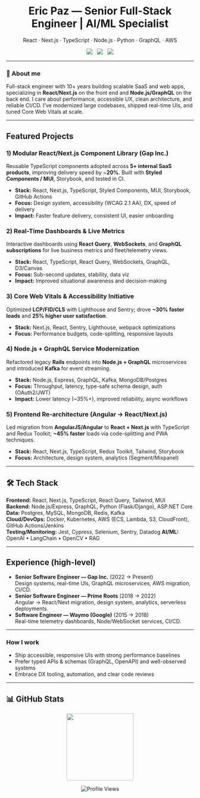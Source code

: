 <!-- Profile header -->
<h1 align="center">Eric Paz — Senior Full-Stack Engineer | AI/ML Specialist</h1>
<p align="center">
React · Next.js · TypeScript · Node.js · Python · GraphQL · AWS
</p>

<p align="center">
  <a href="https://www.linkedin.com/in/eric-paz-6852a520a" style="text-decoration: none;">
    <img src="https://img.shields.io/badge/LinkedIn-0077B5?style=flat-square&logo=linkedin&logoColor=white" />
  </a>
  &nbsp;
  <a href="mailto:epaz314@outlook.com" style="text-decoration: none;">
    <img src="https://img.shields.io/badge/Email-D14836?style=flat-square&logo=gmail&logoColor=white" />
  </a>
  &nbsp;
  <a href="https://github.com/epaz314-dev" style="text-decoration: none;">
    <img src="https://img.shields.io/badge/GitHub-100000?style=flat-square&logo=github&logoColor=white" />
  </a>
</p>


---

### 🎯 About me
Full-stack engineer with 10+ years building scalable SaaS and web apps, specializing in **React/Next.js** on the front end and **Node.js/GraphQL** on the back end. I care about performance, accessible UX, clean architecture, and reliable CI/CD. I’ve modernized large codebases, shipped real-time UIs, and tuned Core Web Vitals at scale.

---

## Featured Projects

### 1) Modular React/Next.js Component Library (Gap Inc.)
Reusable TypeScript components adopted across **5+ internal SaaS products**, improving delivery speed by ~**20%**. Built with **Styled Components / MUI**, Storybook, and tested in CI.
- **Stack:** React, Next.js, TypeScript, Styled Components, MUI, Storybook, GitHub Actions  
- **Focus:** Design system, accessibility (WCAG 2.1 AA), DX, speed of delivery  
- **Impact:** Faster feature delivery, consistent UI, easier onboarding

### 2) Real-Time Dashboards & Live Metrics
Interactive dashboards using **React Query**, **WebSockets**, and **GraphQL subscriptions** for live business metrics and fleet/telemetry views.
- **Stack:** React, TypeScript, React Query, WebSockets, GraphQL, D3/Canvas  
- **Focus:** Sub-second updates, stability, data viz  
- **Impact:** Improved situational awareness and decision-making

### 3) Core Web Vitals & Accessibility Initiative
Optimized **LCP/FID/CLS** with Lighthouse and Sentry; drove **~30% faster loads** and **25% higher user satisfaction**.  
- **Stack:** Next.js, React, Sentry, Lighthouse, webpack optimizations  
- **Focus:** Performance budgets, code-splitting, responsive layouts

### 4) Node.js + GraphQL Service Modernization
Refactored legacy **Rails** endpoints into **Node.js + GraphQL** microservices and introduced **Kafka** for event streaming.  
- **Stack:** Node.js, Express, GraphQL, Kafka, MongoDB/Postgres  
- **Focus:** Throughput, latency, type-safe schema design, auth (OAuth2/JWT)  
- **Impact:** Lower latency (~35%+), improved reliability, async workflows

### 5) Frontend Re-architecture (Angular → React/Next.js)
Led migration from **AngularJS/Angular** to **React + Next.js** with TypeScript and Redux Toolkit; **~45% faster** loads via code-splitting and PWA techniques.  
- **Stack:** React, Next.js, TypeScript, Redux Toolkit, Tailwind, Storybook  
- **Focus:** Architecture, design system, analytics (Segment/Mixpanel)

<!-- > _Screenshots live in_ `/assets` _— add a few images and reference them above._ -->

---

## 🛠️ Tech Stack
**Frontend:** React, Next.js, TypeScript, React Query, Tailwind, MUI  
**Backend:** Node.js/Express, GraphQL, Python (Flask/Django), ASP.NET Core  
**Data:** Postgres, MySQL, MongoDB, Redis, Kafka  
**Cloud/DevOps:** Docker, Kubernetes, AWS (ECS, Lambda, S3, CloudFront), GitHub Actions/Jenkins  
**Testing/Monitoring:** Jest, Cypress, Selenium, Sentry, Datadog
**AI/ML:** OpenAI • LangChain • OpenCV • RAG

---

## Experience (high-level)
- **Senior Software Engineer — Gap Inc.** (2022 → Present)  
  Design systems, real-time UIs, GraphQL microservices, AWS migration, CI/CD.
- **Senior Software Engineer — Prime Roots** (2018 → 2022)  
  Angular → React/Next migration, design system, analytics, serverless deployments.
- **Software Engineer — Waymo (Google)** (2015 → 2018)  
  Real-time telemetry dashboards, Node/WebSocket services, CI/CD.

---

### How I work
- Ship accessible, responsive UIs with strong performance baselines  
- Prefer typed APIs & schemas (GraphQL, OpenAPI) and well-observed systems  
- Embrace DX tooling, automation, and clear code reviews

---

## 📊 GitHub Stats

<div align="center">
  <img height="180em" src="https://github-readme-stats.vercel.app/api/top-langs/?username=epaz314-dev&layout=compact&langs_count=8&theme=github_dark&hide_border=true"/>
</div>

<div align="center">

![Profile Views](https://komarev.com/ghpvc/?username=imranf620&color=blue&style=flat-square&label=Profile+Views)

</div>